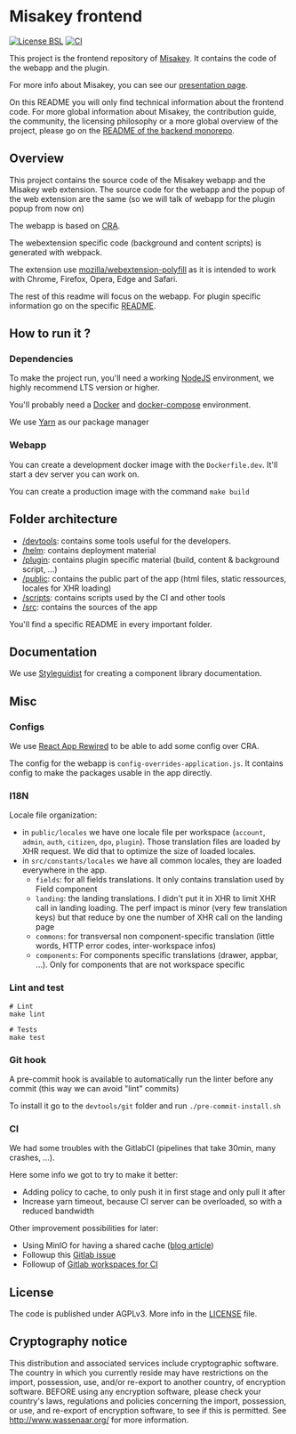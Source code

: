 Misakey frontend
================

[![License BSL](https://img.shields.io/static/v1?label=License&message=BSL&color=e32e72)](./LICENSE)
[![CI](https://img.shields.io/gitlab/pipeline/Misakey/frontend)](https://gitlab.com/Misakey/frontend/pipelines/)


This project is the frontend repository of [Misakey](https://misakey.com/). It contains the code of the webapp and the plugin.

For more info about Misakey, you can see our [presentation page](https://docs.misakey.com).

On this README you will only find technical information about the frontend code.
For more global information about Misakey, the contribution guide, the community, 
the licensing philosophy or a more global overview of the project, please go on the 
[README of the backend monorepo](https://gitlab.com/Misakey/misakey/).


## Overview 

This project contains the source code of the Misakey webapp and the Misakey web extension.
The source code for the webapp and the popup of the web extension are the same (so we will talk of
webapp for the plugin popup from now on)

The webapp is based on [CRA](https://github.com/facebook/create-react-app).

The webextension specific code (background and content scripts) is generated with webpack.

The extension use [mozilla/webextension-polyfill](https://github.com/mozilla/webextension-polyfill) as it is intended to work with Chrome, Firefox, Opera, Edge and Safari.

The rest of this readme will focus on the webapp. For plugin specific information go on the specific
[README](plugin/README.md).

## How to run it ?

### Dependencies

To make the project run, you'll need a working [NodeJS](https://nodejs.org/en/download/releases/) environment, we highly recommend LTS version or higher.

You'll probably need a [Docker](https://www.docker.com/) and [docker-compose](https://docs.docker.com/compose/) environment.

We use [Yarn](https://yarnpkg.com/) as our package manager

### Webapp

You can create a development docker image with the `Dockerfile.dev`. It'll start a dev server
you can work on. 

You can create a production image with the command `make build`

## Folder architecture

* [/devtools](./devtools): contains some tools useful for the developers.
* [/helm](./helm): contains deployment material
* [/plugin](./plugin): contains plugin specific material (build, content & background script, ...)
* [/public](./public): contains the public part of the app (html files, static ressources, locales for XHR loading)
* [/scripts](./scripts): contains scripts used by the CI and other tools
* [/src](./src): contains the sources of the app

You'll find a specific README in every important folder.

## Documentation

We use [Styleguidist](https://github.com/styleguidist/react-styleguidist) for creating a component library documentation.

## Misc

### Configs

We use [React App Rewired](https://github.com/timarney/react-app-rewired) to be able to add some config over CRA.

The config for the webapp is `config-overrides-application.js`. It contains config to make the packages
usable in the app directly.

### I18N

Locale file organization:
- in `public/locales` we have one locale file per workspace (`account`, `admin`, `auth`, `citizen`, `dpo`, `plugin`).
Those translation files are loaded by XHR request. We did that to optimize the size of loaded locales.
- in `src/constants/locales` we have all common locales, they are loaded everywhere in the app.
    - `fields`: for all fields translations. It only contains translation used by Field component
    - `landing`: the landing translations. I didn't put it in XHR to limit XHR call in landing loading. The perf impact is minor (very few translation keys) but that reduce by one the number of XHR call on the landing page
    - `commons`: for transversal non component-specific translation (little words, HTTP error codes, inter-workspace infos)
    - `components`: For components specific translations (drawer, appbar, ...). Only for components that are not workspace specific

### Lint and test

```shell
# Lint
make lint 

# Tests
make test
```

### Git hook

A pre-commit hook is available to automatically run the linter before any commit
(this way we can avoid "lint" commits)

To install it go to the `devtools/git` folder and run `./pre-commit-install.sh`

### CI

We had some troubles with the GitlabCI (pipelines that take 30min, many crashes, ...).

Here some info we got to try to make it better:
- Adding policy to cache, to only push it in first stage and only pull it after
- Increase yarn timeout, because CI server can be overloaded, so with a reduced bandwidth

Other improvement possibilities for later:
- Using MinIO for having a shared cache ([blog article](https://www.enovate.co.uk/blog/2019/12/11/distributed-gitlab-runner-caching-with-minio))
- Followup this [Gitlab issue](https://gitlab.com/gitlab-org/gitlab-runner/issues/1151#note_284331761)
- Followup of [Gitlab workspaces for CI](https://gitlab.com/groups/gitlab-org/-/epics/1418)

## License

The code is published under AGPLv3. More info in the [LICENSE](LICENSE) file.

## Cryptography notice

This distribution and associated services include cryptographic software. 
The country in which you currently reside may have restrictions on the import, possession, use, 
and/or re-export to another country, of encryption software. BEFORE using any encryption software, 
please check your country's laws, regulations and policies concerning the import, possession, 
or use, and re-export of encryption software, to see if this is permitted. 
See http://www.wassenaar.org/ for more information.
